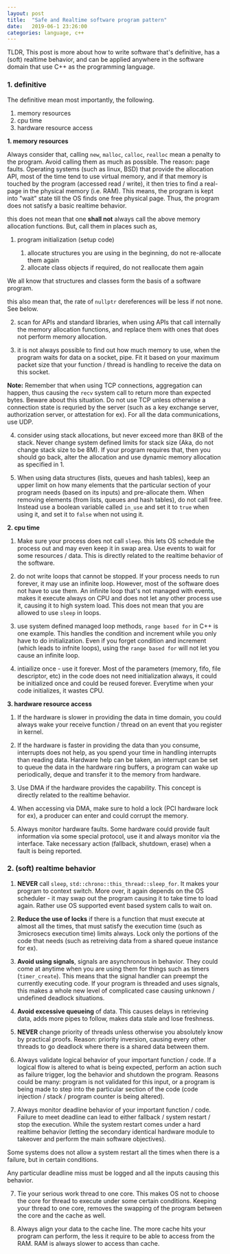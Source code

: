 ```yaml
---
layout: post
title:  "Safe and Realtime software program pattern"
date:   2019-06-1 23:26:00
categories: language, c++
---
```


TLDR, This post is more about how to write software that's definitive, has a (soft) realtime behavior, and can be applied anywhere in the software domain that use C++ as the programming language.


### 1. definitive

The definitive mean most importantly, the following.

1. memory resources
2. cpu time
3. hardware resource access

**1. memory resources**

Always consider that, calling `new`, `malloc`, `calloc`, `realloc` mean a penalty to the program. Avoid calling them as much as possible. The reason: page faults. Operating systems (such as linux, BSD) that provide the allocation API, most of the time tend to use virtual memory, and if that memory is touched by the program (accessed read / write), it then tries to find a real-page in the physical memory (i.e. RAM). This means, the program is kept into "wait" state till the OS finds one free physical page. Thus, the program does not satisfy a basic realtime behavior.

this does not mean that one **shall not** always call the above memory allocation functions. But, call them in places such as,

1. program initialization (setup code)

    1. allocate structures you are using in the beginning, do not re-allocate them again
    2. allocate class objects if required, do not reallocate them again

We all know that structures and classes form the basis of a software program.

this also mean that, the rate of `nullptr` dereferences will be less if not none. See below.

2. scan for APIs and standard libraries, when using APIs that call internally the memory allocation functions, and replace them with ones that does not perform memory allocation.

3. it is not always possible to find out how much memory to use, when the program waits for data on a socket, pipe. Fit it based on your maximum packet size that your function / thread is handling to receive the data on this socket.

**Note:**
Remember that when using TCP connections, aggregation can happen, thus causing the `recv` system call to return more than expected bytes. Beware about this situation. Do not use TCP unless otherwise a connection state is requried by the server (such as a key exchange server, authorization server, or attestation for ex). For all the data communications, use UDP.

4. consider using stack allocations, but never exceed more than 8KB of the stack. Never change system defined limits for stack size (Aka, do not change stack size to be 8M). If your program requires that, then you should go back, alter the allocation and use dynamic memory allocation as specified in 1.

5. When using data structures (lists, queues and hash tables), keep an upper limit on how many elements that the particular section of your program needs (based on its inputs) and pre-allocate them. When removing elements (from lists, queues and hash tables), do not call free. Instead use a boolean variable called `in_use` and set it to `true` when using it, and set it to `false` when not using it.


**2. cpu time**

1. Make sure your process does not call `sleep`. this lets OS schedule the process out and may even keep it in swap area. Use events to wait for some resources / data. This is directly related to the realtime behavior of the software.

2. do not write loops that cannot be stopped. If your process needs to run forever, it may use an infinite loop. However, most of the software does not have to use them. An infinite loop that's not managed with events, makes it execute always on CPU and does not let any other process use it, causing it to high system load. This does not mean that you are allowed to use `sleep` in loops.

3. use system defined managed loop methods, `range based for` in C++ is one example. This handles the condition and increment while you only have to do initialization. Even if you forget condition and increment (which leads to infnite loops), using the `range based for` will not let you cause an infinite loop.

4. intiailize once - use it forever. Most of the parameters (memory, fifo, file descriptor, etc) in the code does not need initialization always, it could be initialized once and could be reused forever. Everytime when your code initializes, it wastes CPU.


**3. hardware resource access**

1. If the hardware is slower in providing the data in time domain, you could always wake your receive function / thread on an event that you register in kernel.

2. If the hardware is faster in providing the data than you consume, interrupts does not help, as you spend your time in handling interrupts than reading data. Hardware help can be taken, an interrupt can be set to queue the data in the hardware ring buffers, a program can wake up periodically, deque and transfer it to the memory from hardware.

3. Use DMA if the hardware provides the capability. This concept is directly related to the realtime behavior.

4. When accessing via DMA, make sure to hold a lock (PCI hardware lock for ex), a producer can enter and could corrupt the memory.

5. Always monitor hardware faults. Some hardware could provide fault information via some special protocol, use it and always monitor via the interface. Take necessary action (fallback, shutdown, erase) when a fault is being reported.


### 2. (soft) realtime behavior

1. **NEVER** call `sleep`, `std::chrono::this_thread::sleep_for`. It makes your program to context switch. More over, it again depends on the OS scheduler - it may swap out the program causing it to take time to load again. Rather use OS supported event based system calls to wait on.

2. **Reduce the use of locks** if there is a function that must execute at almost all the times, that must satisfy the execution time (such as 3microsecs execution time) limits always. Lock only the portions of the code that needs (such as retreiving data from a shared queue instance for ex).

3. **Avoid using signals**, signals are asynchronous in behavior. They could come at anytime when you are using them for things such as timers (`timer_create`). This means that the signal handler can preempt the currently executing code. If your program is threaded and uses signals, this makes a whole new level of complicated case causing unknown / undefined deadlock situations.

3. **Avoid excessive queueing** of data. This causes delays in retrieving data, adds more pipes to follow, makes data stale and lose freshness.

4. **NEVER** change priority of threads unless otherwise you absolutely know by practical proofs. Reason: priority inversion, causing every other threads to go deadlock where there is a shared data between them.

5. Always validate logical behavior of your important function / code. If a logical flow is altered to what is being expected, perform an action such as failure trigger, log the behavior and shutdown the program. Reasons could be many: program is not validated for this input, or a program is being made to step into the particular section of the code (code injection / stack / program counter is being altered).

6. Always monitor deadline behavior of your important function / code. Failure to meet deadline can lead to either fallback / system restart / stop the execution. While the system restart comes under a hard realtime behavior (letting the secondary identical hardware module to takeover and perform the main software objectives).

Some systems does not allow a system restart all the times when there is a failure, but in certain conditions.

Any particular deadline miss must be logged and all the inputs causing this behavior.

7. Tie your serious work thread to one core. This makes OS not to choose the core for thread to execute under some certain conditions. Keeping your thread to one core, removes the swapping of the program between the core and the cache as well.

8. Always align your data to the cache line. The more cache hits your program can perform, the less it require to be able to access from the RAM. RAM is always slower to access than cache.

